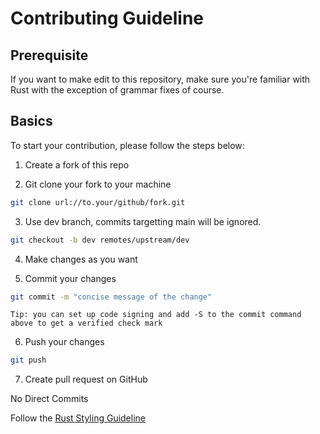 # Contributing Guideline

## Prerequisite
If you want to make edit to this repository, make sure you're familiar with Rust with the exception of grammar fixes of course.
## Basics

To start your contribution, please follow the steps below:


1. Create a fork of this repo

2. Git clone your fork to your machine

```sh
git clone url://to.your/github/fork.git
```

3. Use dev branch, commits targetting main will be ignored.

```sh
git checkout -b dev remotes/upstream/dev
```

4. Make changes as you want

5. Commit your changes

```sh
git commit -m "concise message of the change"
```

`Tip: you can set up code signing and add -S to the commit command above to get a verified check mark`

6. Push your changes

```sh
git push
```

7. Create pull request on GitHub


No Direct Commits

Follow the [Rust Styling Guideline](https://docs.avdanos.com/docs/contributing/development/code_guidelines/rust_guidelines)

